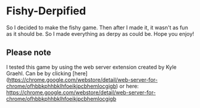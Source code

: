 # Fishy-Derpified

So I decided to make the fishy game.
Then after I made it, it wasn't as fun as it should be.
So I made everything as derpy as could be.
Hope you enjoy!

## Please note
I tested this game by using the web server extension created by Kyle Graehl. Can be by clicking [here] (https://chrome.google.com/webstore/detail/web-server-for-chrome/ofhbbkphhbklhfoeikjpcbhemlocgigb) or here: https://chrome.google.com/webstore/detail/web-server-for-chrome/ofhbbkphhbklhfoeikjpcbhemlocgigb
